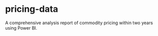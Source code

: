 # pricing-data
A comprehensive analysis report of commodity pricing within two years using Power BI.
